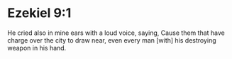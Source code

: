 # Ezekiel 9:1

He cried also in mine ears with a loud voice, saying, Cause them that have charge over the city to draw near, even every man [with] his destroying weapon in his hand.